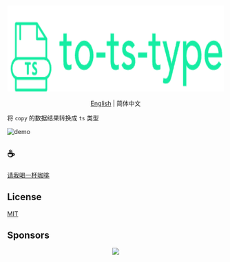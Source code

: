 <p align="center">
<img height="200" src="./assets/kv.png" alt="to ts type">
</p>
<p align="center"> <a href="./README.md">English</a> | 简体中文</p>

将 `copy` 的数据结果转换成 `ts` 类型

![demo](/assets/demo.gif)

## :coffee:

[请我喝一杯咖啡](https://github.com/Simon-He95/sponsor)

## License

[MIT](./license)

## Sponsors

<p align="center">
  <a href="https://cdn.jsdelivr.net/gh/Simon-He95/sponsor/sponsors.svg">
    <img src="https://cdn.jsdelivr.net/gh/Simon-He95/sponsor/sponsors.png"/>
  </a>
</p>
